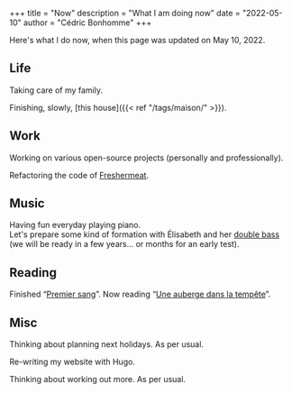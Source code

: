 +++
title = "Now"
description = "What I am doing now"
date = "2022-05-10"
author = "Cédric Bonhomme"
+++

Here's what I do now, when this page was updated on May 10, 2022.


## Life

Taking care of my family.

Finishing, slowly, [this house]({{< ref "/tags/maison/" >}}).


## Work

Working on various open-source projects (personally and professionally).

Refactoring the code of [Freshermeat](https://git.sr.ht/~cedric/freshermeat).


## Music

Having fun everyday playing piano.  
Let's prepare some kind of formation with Élisabeth and her
[double bass](https://pixelfed.social/p/cedric/406707864129893909)
(we will be ready in a few years... or months for an early test).


## Reading

Finished “[Premier sang](https://www.librarything.com/work/26967806)”.
Now reading “[Une auberge dans la tempête](https://www.librarything.com/work/28133662)”.


## Misc

Thinking about planning next holidays. As per usual.

Re-writing my website with Hugo.

Thinking about working out more. As per usual.
